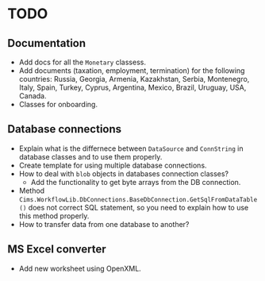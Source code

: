 # TODO 

## Documentation 

- Add docs for all the `Monetary` classess.
- Add documents (taxation, employment, termination) for the following countries: Russia, Georgia, Armenia, Kazakhstan, Serbia, Montenegro, Italy, Spain, Turkey, Cyprus, Argentina, Mexico, Brazil, Uruguay, USA, Canada.
- Classes for onboarding.

## Database connections 

- Explain what is the differnece between `DataSource` and `ConnString` in database classes and to use them properly. 
- Create template for using multiple database connections. 
- How to deal with `blob` objects in databases connection classes?
    - Add the functionality to get byte arrays from the DB connection.
- Method `Cims.WorkflowLib.DbConnections.BaseDbConnection.GetSqlFromDataTable()` does not correct SQL statement, so you need to explain how to use this method properly. 
- How to transfer data from one database to another? 

## MS Excel converter 

- Add new worksheet using OpenXML. 
